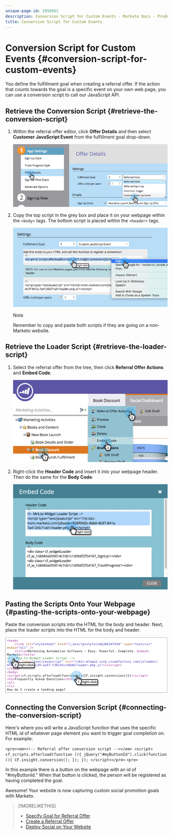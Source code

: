 ```yaml
---
unique-page-id: 2950561
description: Conversion Script for Custom Events - Marketo Docs - Product Documentation
title: Conversion Script for Custom Events
---
```


# Conversion Script for Custom Events {#conversion-script-for-custom-events}

You define the fulfillment goal when creating a referral offer. If the action that counts towards the goal is a specific event on your own web page, you can use a conversion script to call our JavaScript API.

## Retrieve the Conversion Script {#retrieve-the-conversion-script}

1. Within the referral offer editor, click **Offer Details** and then select **Customer JavaScript Event** from the fulfillment goal drop-down.

   ![](assets/image2015-4-20-17-3a22-3a15.png)

1. Copy the top script in the grey box and place it on your webpage within the `<body>` tags. The bottom script is placed within the `<header>` tags.

   ![](assets/image2015-4-20-17-3a29-3a7.png)

   >[!NOTE]
   >
   >Remember to copy and paste both scripts if they are going on a non-Marketo website.

## Retrieve the Loader Script {#retrieve-the-loader-script}

1. Select the referral offer from the tree, then click **Referral Offer Actions** and **Embed Code**.

   ![](assets/image2015-4-20-17-3a34-3a46.png)

1. Right-click the **Header Code** and insert it into your webpage header. Then do the same for the **Body Code**.

   ![](assets/image2015-4-20-20-3a49-3a19.png)

## Pasting the Scripts Onto Your Webpage {#pasting-the-scripts-onto-your-webpage}

Paste the conversion scripts into the HTML for the body and header. Next, place the loader scripts into the HTML for the body and header.

![](assets/image2015-4-20-21-3a0-3a16.png)

## Connecting the Conversion Script {#connecting-the-conversion-script}

Here's where you will write a JavaScript function that uses the specific HTML id of whatever page element you want to trigger goal completion on. For example:

`<pre><em><!-- Referral offer conversion script --></em> <script> cf_scripts.afterload(function (){ jQuery("#myButtonId").click(function (){ CF.insight.conversion(); }); }); </script></pre>` `<pre>`

In this example there is a button on the webpage with an id of "#myButtonId." When that button is clicked, the person will be registered as having completed the goal.

Awesome! Your website is now capturing custom social promotion goals with Marketo.

>[!MORELIKETHIS]
>
>* [Specify Goal for Referral Offer](/help/marketo/product-docs/demand-generation/social/referral-offers/specify-goal-for-referral-offer.md)
>* [Create a Referral Offer](/help/marketo/product-docs/demand-generation/social/referral-offers/create-a-referral-offer.md)
>* [Deploy Social on Your Website](/help/marketo/product-docs/demand-generation/social/social-functions/deploy-social-on-your-website.md)
